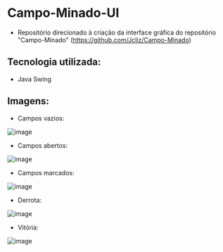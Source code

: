 # Campo-Minado-UI
- Repositório direcionado à criação da interface gráfica do repositório "Campo-Minado" (https://github.com/Jcliz/Campo-Minado)

## Tecnologia utilizada:
- Java Swing

## Imagens:
- Campos vazios:

![image](https://github.com/user-attachments/assets/c7d2fbe7-1e28-4f1c-aebd-7d2290ccbd06)

- Campos abertos:

![image](https://github.com/user-attachments/assets/4439deb5-d4f0-40ea-98ed-bb52754c7e5e)

- Campos marcados:

![image](https://github.com/user-attachments/assets/75d06ad9-8af3-4c09-9b6b-8d637a349de5)

- Derrota:

![image](https://github.com/user-attachments/assets/2348782e-33be-4431-ac83-6365aab6aab8)

- Vitória:

![image](https://github.com/user-attachments/assets/1b4886a9-91e7-41e7-8d7a-1a7ea81484b9)
